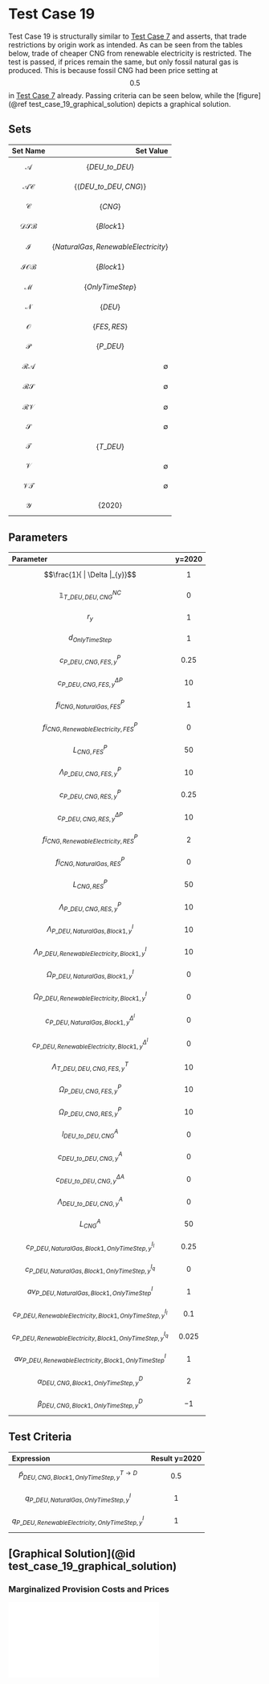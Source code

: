 # Test Case 19
Test Case 19 is structurally similar to [Test Case 7](@ref) and asserts, that trade restrictions by origin work as intended. As can be seen from the tables below, trade of cheaper CNG from renewable electricity is restricted. The test is passed, if prices remain the same, but only fossil natural gas is produced. This is because fossil CNG had been price setting at $$0.5$$ in [Test Case 7](@ref) already. Passing criteria can be seen below, while the [figure](@ref test_case_19_graphical_solution) depicts a graphical solution.

## Sets
|Set Name|Set Value|
|:----- | ---: |
|$$\mathcal{A}$$ | $$\{DEU\_to\_DEU\}$$|
|$$\mathcal{AC}$$ | $$\{(DEU\_to\_DEU, CNG)\}$$|
|$$\mathcal{C}$$ | $$\{CNG\}$$|
|$$\mathcal{DSB}$$ | $$\{Block 1\}$$|
|$$\mathcal{I}$$ | $$\{Natural Gas,Renewable Electricity\}$$|
|$$\mathcal{IOB}$$ | $$\{Block 1\}$$|
|$$\mathcal{M}$$ | $$\{OnlyTimeStep\}$$|
|$$\mathcal{N}$$ | $$\{DEU\}$$|
|$$\mathcal{O}$$ | $$\{FES,RES\}$$|
|$$\mathcal{P}$$ | $$\{P\_DEU\}$$|
|$$\mathcal{RA}$$ | ∅|
|$$\mathcal{RS}$$ | ∅|
|$$\mathcal{RV}$$ | ∅|
|$$\mathcal{S}$$ | ∅|
|$$\mathcal{T}$$ | $$\{T\_DEU\}$$|
|$$\mathcal{V}$$ | ∅|
|$$\mathcal{VT}$$ | ∅|
|$$\mathcal{Y}$$ | $$\{2020\}$$|

## Parameters
|Parameter|y=2020|
|:----- | ---: |
|$$\frac{1}{ \| \Delta \|_{y}}$$ | $$1$$|
|$$\mathds{1}^{NC}_{T\_DEU,DEU,CNG}$$ | $$0$$|
|$$r_{y}$$ | $$1$$|
|$$d_{OnlyTimeStep}$$ | $$1$$|
|$$c^{P}_{P\_DEU,CNG,FES,y}$$ | $$0.25$$|
|$$c^{\Delta P}_{P\_DEU,CNG,FES,y}$$ | $$10$$|
|$$fi^{P}_{CNG,Natural Gas,FES}$$ | $$1$$|
|$$fi^{P}_{CNG,Renewable Electricity,FES}$$ | $$0$$|
|$$L^{P}_{CNG,FES}$$ | $$50$$|
|$$\Lambda^{P}_{P\_DEU,CNG,FES,y}$$ | $$10$$|
|$$c^{P}_{P\_DEU,CNG,RES,y}$$ | $$0.25$$|
|$$c^{\Delta P}_{P\_DEU,CNG,RES,y}$$ | $$10$$|
|$$fi^{P}_{CNG,Renewable Electricity,RES}$$ | $$2$$|
|$$fi^{P}_{CNG,Natural Gas,RES}$$ | $$0$$|
|$$L^{P}_{CNG,RES}$$ | $$50$$|
|$$\Lambda^{P}_{P\_DEU,CNG,RES,y}$$ | $$10$$|
|$$\Lambda^{I}_{P\_DEU,Natural Gas,Block 1,y}$$ | $$10$$|
|$$\Lambda^{I}_{P\_DEU,Renewable Electricity,Block 1,y}$$ | $$10$$|
|$$\Omega^{I}_{P\_DEU,Natural Gas,Block 1,y}$$ | $$0$$|
|$$\Omega^{I}_{P\_DEU,Renewable Electricity,Block 1,y}$$ | $$0$$|
|$$c^{\Delta^{I}}_{P\_DEU,Natural Gas,Block 1,y}$$ | $$0$$|
|$$c^{\Delta^{I}}_{P\_DEU,Renewable Electricity,Block 1,y}$$ | $$0$$|
|$$\Lambda^{T}_{T\_DEU,DEU,CNG,FES,y}$$ | $$10$$|
|$$\Omega^{P}_{P\_DEU,CNG,FES,y}$$| $$10$$ |
|$$\Omega^{P}_{P\_DEU,CNG,RES,y}$$| $$10$$ |
|$$l^{A}_{DEU\_to\_DEU,CNG}$$| $$0$$|
|$$c^{A}_{DEU\_to\_DEU,CNG,y}$$ | $$0$$|
|$$c^{\Delta A}_{DEU\_to\_DEU,CNG,y}$$ | $$0$$|
|$$\Lambda^{A}_{DEU\_to\_DEU,CNG,y}$$ | $$0$$|
|$$L^{A}_{CNG}$$ | $$50$$|
|$$c^{I_{l}}_{P\_DEU,Natural Gas,Block 1,OnlyTimeStep,y}$$| $$0.25$$|
|$$c^{I_{q}}_{P\_DEU,Natural Gas,Block 1,OnlyTimeStep,y}$$| $$0$$|
|$$av^{I}_{P\_DEU,Natural Gas,Block 1,OnlyTimeStep}$$| $$1$$|
|$$c^{I_{l}}_{P\_DEU,Renewable Electricity,Block 1,OnlyTimeStep,y}$$| $$0.1$$|
|$$c^{I_{q}}_{P\_DEU,Renewable Electricity,Block 1,OnlyTimeStep,y}$$| $$0.025$$|
|$$av^{I}_{P\_DEU,Renewable Electricity,Block 1,OnlyTimeStep}$$| $$1$$|
|$$\alpha^{D}_{DEU,CNG,Block 1,OnlyTimeStep,y}$$| $$2$$|
|$$\beta^{D}_{DEU,CNG,Block 1,OnlyTimeStep,y}$$| $$-1$$|

## Test Criteria
|Expression|Result y=2020|
|:----- | ---: |
|$$\tilde{P}^{T \rightarrow D}_{DEU,CNG,Block 1,OnlyTimeStep,y}$$ | $$0.5$$ |
|$$q^{I}_{P\_DEU,Natural Gas,OnlyTimeStep,y}$$ | $$1$$ |
|$$q^{I}_{P\_DEU,Renewable Electricity,OnlyTimeStep,y}$$ | $$1$$  |

## [Graphical Solution](@id test_case_19_graphical_solution)
### Marginalized Provision Costs and Prices
![test_case_19_graphic](../../images/test_case_19_graphic.pdf)
